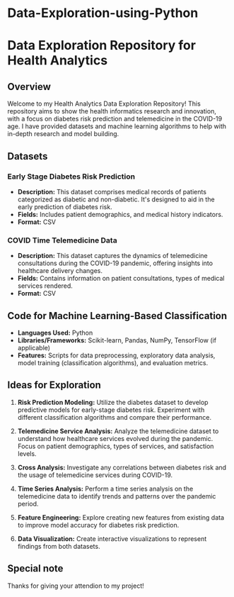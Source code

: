 # Data-Exploration-using-Python

# Data Exploration Repository for Health Analytics

## Overview

Welcome to my Health Analytics Data Exploration Repository! This repository aims to show the health informatics research and innovation, with a focus on diabetes risk prediction and telemedicine in the COVID-19 age. I have provided datasets and machine learning algorithms to help with in-depth research and model building.

## Datasets

### Early Stage Diabetes Risk Prediction

- **Description:** This dataset comprises medical records of patients categorized as diabetic and non-diabetic. It's designed to aid in the early prediction of diabetes risk.
- **Fields:** Includes patient demographics, and  medical history indicators.
- **Format:** CSV

### COVID Time Telemedicine Data

- **Description:** This dataset captures the dynamics of telemedicine consultations during the COVID-19 pandemic, offering insights into healthcare delivery changes.
- **Fields:** Contains information on patient consultations, types of medical services rendered.
- **Format:** CSV

## Code for Machine Learning-Based Classification

- **Languages Used:** Python
- **Libraries/Frameworks:** Scikit-learn, Pandas, NumPy, TensorFlow (if applicable)
- **Features:** Scripts for data preprocessing, exploratory data analysis, model training (classification algorithms), and evaluation metrics.

## Ideas for Exploration

1. **Risk Prediction Modeling:** Utilize the diabetes dataset to develop predictive models for early-stage diabetes risk. Experiment with different classification algorithms and compare their performance.

2. **Telemedicine Service Analysis:** Analyze the telemedicine dataset to understand how healthcare services evolved during the pandemic. Focus on patient demographics, types of services, and satisfaction levels.

3. **Cross Analysis:** Investigate any correlations between diabetes risk and the usage of telemedicine services during COVID-19.

4. **Time Series Analysis:** Perform a time series analysis on the telemedicine data to identify trends and patterns over the pandemic period.

5. **Feature Engineering:** Explore creating new features from existing data to improve model accuracy for diabetes risk prediction.

6. **Data Visualization:** Create interactive visualizations to represent findings from both datasets.

## Special note

Thanks for giving your attendion to my project!

